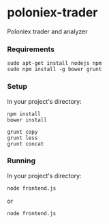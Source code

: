 # poloniex-trader
Poloniex trader and analyzer

### Requirements

```
sudo apt-get install nodejs npm
sudo npm install -g bower grunt
```


### Setup

In your project's directory:

```
npm install
bower install

grunt copy
grunt less
grunt concat
```

### Running

In your project's directory:

```
node frontend.js
```

or 

```
node frontend.js
```
